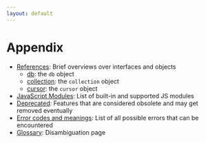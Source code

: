 ```yaml
---
layout: default
---
```

Appendix
========

- [References](appendix-references-readme.html): Brief overviews over interfaces and objects
  - [db](appendix-references-db-object.html): the `db` object
  - [collection](appendix-references-collection-object.html): the `collection` object
  - [cursor](appendix-references-cursor-object.html): the `cursor` object
- [JavaScript Modules](appendix-java-script-modules-readme.html): List of built-in and supported JS modules
- [Deprecated](appendix-deprecated-readme.html): Features that are considered obsolete and may get removed eventually
- [Error codes and meanings](appendix-error-codes.html): List of all possible errors that can be encountered
- [Glossary](appendix-glossary.html): Disambiguation page
